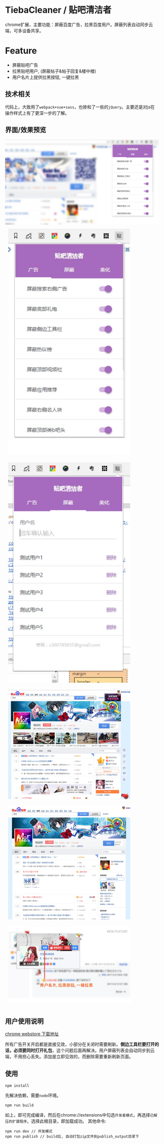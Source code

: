 # TiebaCleaner / 贴吧清洁者
chrome扩展，主要功能：屏蔽百度广告，拉黑百度用户。屏蔽列表自动同步云端，可多设备共享。

# Feature
* 屏蔽贴吧广告
* 拉黑贴吧用户, (屏蔽帖子&帖子回复&楼中楼)
* 用户名片上提供拉黑按钮, 一键拉黑

## 技术相关
代码上，大致用了``webpack+vue+sass``，也掺和了一些的``jQuery``。主要还是对js在操作样式上有了更深一步的了解。

## 界面/效果预览
<img src="https://github.com/hanFengSan/TiebaCleaner/blob/master/image/preview-1.jpg"/>
<img src="https://github.com/hanFengSan/TiebaCleaner/blob/master/image/preview-2.jpg" style="width: 400px; display: inline-block; padding: 10px;"/>
<img src="https://github.com/hanFengSan/TiebaCleaner/blob/master/image/preview-4.jpg" style="width: 400px; display: inline-block; padding: 10px;"/>
<img src="https://github.com/hanFengSan/TiebaCleaner/blob/master/image/preview-5.jpg" style="width: 400px; display: inline-block; padding: 10px;"/>
<img src="https://github.com/hanFengSan/TiebaCleaner/blob/master/image/preview-6.jpg" style="width: 400px; display: inline-block; padding: 10px;"/>
<img src="https://github.com/hanFengSan/TiebaCleaner/blob/master/image/preview-7.jpg" style="width: 400px; display: inline-block; padding: 10px;"/>

## 用户使用说明
[chrome webstore 下载地址](https://chrome.google.com/webstore/detail/%E8%B4%B4%E5%90%A7%E6%B8%85%E6%B4%81%E8%80%85/ffnpdhifpelckhfkhnamdpimbleanpom/)

所有广告开关开启都是直接见效，小部分在关闭时需要刷新。**侧边工具栏要打开的话，必须要同时打开礼包**，这个问题后面再解决。用户屏蔽列表会自动同步到云端，不用担心丢失。添加是立即见效的，而删除需要重新刷新页面。

## 使用
```
npm install
```
先解决依赖，需要``node``环境。
```
npm run build
```
如上，即可完成编译，然后在chrome://extensions中勾选``开发者模式``，再选择``已解压的扩展程序``，选择此根目录，即加载成功。
其他命令:
```
npm run dev // 开发模式
npm run publish // build后, 自动打包zip文件到publish_output目录下
```